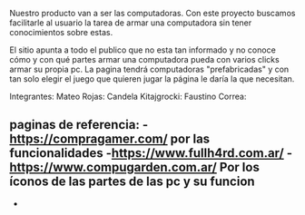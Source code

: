 Nuestro producto van a ser las computadoras.
Con este proyecto buscamos facilitarle al usuario la tarea de armar una computadora sin tener conocimientos sobre estas. 

El sitio apunta a todo el publico que no esta tan informado y no conoce cómo y con qué partes armar una computadora pueda con varios clicks armar su propia pc. La pagina tendrá computadoras "prefabricadas" y con tan solo elegir el juego que quieren jugar la página le daría la que necesitan.


Integrantes: 
Mateo Rojas:
Candela Kitajgrocki:
Faustino Correa:






paginas de referencia: 
-https://compragamer.com/      por las funcionalidades
-https://www.fullh4rd.com.ar/
-https://www.compugarden.com.ar/ Por los íconos de las partes de las pc y su funcion
-
-
